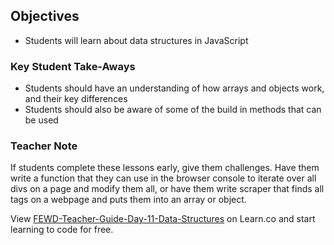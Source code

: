 ## Objectives

* Students will learn about data structures in JavaScript

### Key Student Take-Aways

* Students should have an understanding of how arrays and objects work, and their key differences
* Students should also be aware of some of the build in methods that can be used

### Teacher Note

If students complete these lessons early, give them challenges.  Have them write a function that they can use in the browser console to iterate over all divs on a page and modify them all, or have them write  scraper that finds all <h> tags on a webpage and puts them into an array or object.

<p class='util--hide'>View <a href='https://learn.co/lessons/fewd-teacher-guide-day-11-data-structures'>FEWD-Teacher-Guide-Day-11-Data-Structures</a> on Learn.co and start learning to code for free.</p>
